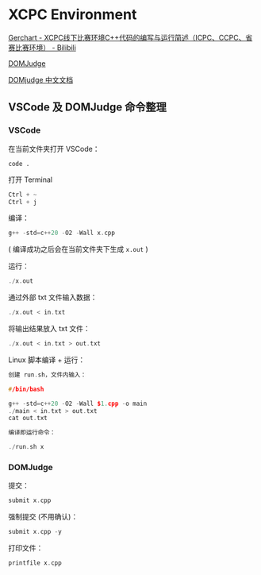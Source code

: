 # XCPC Environment

[Gerchart - XCPC线下比赛环境C++代码的编写与运行简述（ICPC、CCPC、省赛比赛环境） - Bilibili](https://www.bilibili.com/video/BV1Vzy5YUEZx/) 

[DOMJudge](https://www.domjudge.org/) 

[DOMjudge 中文文档](https://nwpu.gitbook.io/domjudge-doc) 




## VSCode 及 DOMJudge 命令整理

### VSCode

在当前文件夹打开 VSCode：
```
code .
```

打开 Terminal
```cpp
Ctrl + ~
Ctrl + j
```

编译：

```cpp
g++ -std=c++20 -O2 -Wall x.cpp
```

( 编译成功之后会在当前文件夹下生成 `x.out` )

运行：

```cpp
./x.out
```

通过外部 txt 文件输入数据：

```cpp
./x.out < in.txt
```

将输出结果放入 txt 文件：

```cpp
./x.out < in.txt > out.txt
```

Linux 脚本编译 + 运行：

```cpp
创建 run.sh，文件内输入：

#/bin/bash

g++ -std=c++20 -O2 -Wall $1.cpp -o main
./main < in.txt > out.txt
cat out.txt

编译即运行命令：

./run.sh x
```



### DOMJudge


提交：

```cpp
submit x.cpp
```

强制提交 (不用确认)：

```cpp
submit x.cpp -y
```


打印文件：

```cpp
printfile x.cpp
```